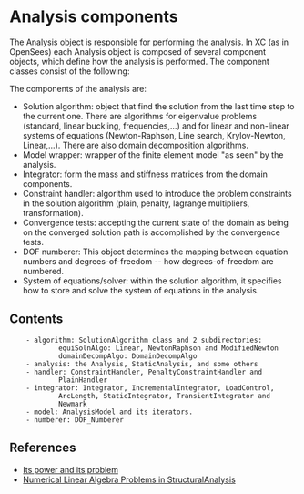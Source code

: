 # Analysis components

The Analysis object is responsible for performing the analysis. In XC (as in OpenSees) each Analysis object is composed of several component objects, which define how the analysis is performed. The component classes consist of the following: 

The components of the analysis are: 

- Solution algorithm: object that find the solution from the last time step to the current one. There are algorithms for eigenvalue problems (standard, linear buckling, frequencies,...) and for linear and non-linear systems of equations (Newton-Raphson, Line search, Krylov-Newton, Linear,...). There are also domain decomposition algorithms.
- Model wrapper: wrapper of the finite element model "as seen" by the analysis.
- Integrator: form the mass and stiffness matrices from the domain components.
- Constraint handler: algorithm used to introduce the problem constraints in the solution algorithm (plain, penalty, lagrange multipliers, transformation). 
- Convergence tests: accepting the current state of the domain as being on the converged solution path is accomplished by the convergence tests.
- DOF numberer: This object determines the mapping between equation numbers and degrees-of-freedom -- how degrees-of-freedom are numbered.
- System of equations/solver:  within the solution algorithm, it specifies how to store and solve the system of equations in the analysis.

## Contents

        - algorithm: SolutionAlgorithm class and 2 subdirectories:
                equiSolnAlgo: Linear, NewtonRaphson and ModifiedNewton
                domainDecompAlgo: DomainDecompAlgo
        - analysis: the Analysis, StaticAnalysis, and some others
        - handler: ConstraintHandler, PenaltyConstraintHandler and
                PlainHandler
        - integrator: Integrator, IncrementalIntegrator, LoadControl,
                ArcLength, StaticIntegrator, TransientIntegrator and
                Newmark
        - model: AnalysisModel and its iterators.
        - numberer: DOF_Numberer

## References

- [Its power and its problem](https://portwooddigital.com/2021/04/18/its-power-and-its-problem/)
- [Numerical Linear Algebra Problems in StructuralAnalysis](http://eprints.maths.manchester.ac.uk/2195/1/thesis-main.pdf)
